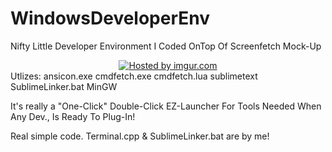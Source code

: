 WindowsDeveloperEnv
===================

Nifty Little Developer Environment I Coded OnTop Of Screenfetch Mock-Up
<center>
<a href="http://imgur.com/yqKaRUi"><img src="http://i.imgur.com/yqKaRUi.png" title="Hosted by imgur.com" /></a>
</center>
Utlizes:
ansicon.exe
cmdfetch.exe
cmdfetch.lua
sublimetext
SublimeLinker.bat
MinGW

It's really a "One-Click" Double-Click EZ-Launcher For Tools Needed When Any Dev., Is Ready To Plug-In!

Real simple code. Terminal.cpp & SublimeLinker.bat are by me!
